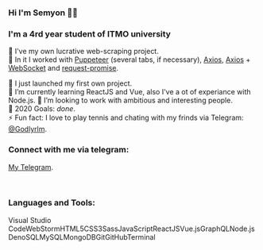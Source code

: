 ### Hi I'm Semyon 👨‍💻

### I'm a 4rd year student of ITMO university 

🤑 I've my own lucrative web-scraping project. <br/>
🤖 In it I worked with [Puppeteer](https://pptr.dev/) (several tabs, if necessary), [Axios](https://github.com/axios/axios), [Axios](https://github.com/axios/axios) + [WebSocket](https://www.websocket.org/echo.html) and [request-promise](https://github.com/request/request-promise-native). <br/>

🔭 I just launched my first own project. <br/> 
🌱 I’m currently learning ReactJS and Vue, also I've a ot of experiance with Node.js.
👯 I’m looking to work with ambitious and interesting people. <br/>
🥅 2020 Goals: _done_. <br/>
⚡ Fun fact: I love to play tennis and chating with my frinds via Telegram: [@Godlyrlm](https://t.me/Godlyrlm). <br/>

### Connect with me via telegram:

[My Telegram](https://t.me/Godlyrlm). <br/>

<br />

### Languages and Tools:

Visual Studio CodeWebStormHTML5CSS3SassJavaScriptReactJSVue.jsGraphQLNode.jsDenoSQLMySQLMongoDBGitGitHubTerminal

